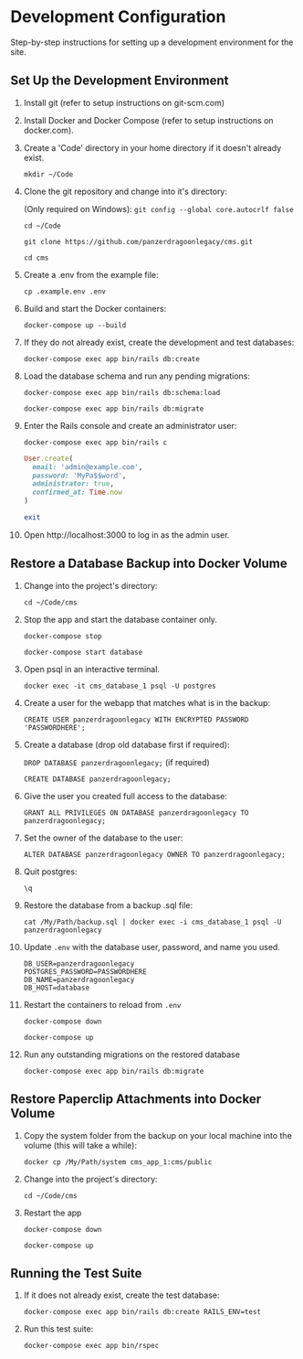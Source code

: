 # Development Configuration

Step-by-step instructions for setting up a development environment for the site.

## Set Up the Development Environment

1. Install git (refer to setup instructions on git-scm.com)

2. Install Docker and Docker Compose (refer to setup instructions on
   docker.com).

3. Create a 'Code' directory in your home directory if it doesn't already exist.

   `mkdir ~/Code`

4. Clone the git repository and change into it's directory:

   (Only required on Windows): `git config --global core.autocrlf false`

   `cd ~/Code`

   `git clone https://github.com/panzerdragoonlegacy/cms.git`

   `cd cms`

5. Create a .env from the example file:

   `cp .example.env .env`

6. Build and start the Docker containers:

   `docker-compose up --build`

7. If they do not already exist, create the development and test databases:

   `docker-compose exec app bin/rails db:create`

8. Load the database schema and run any pending migrations:

   `docker-compose exec app bin/rails db:schema:load`

   `docker-compose exec app bin/rails db:migrate`

9. Enter the Rails console and create an administrator user:

   `docker-compose exec app bin/rails c`

   ```ruby
   User.create(
     email: 'admin@example.com',
     password: 'MyPa$$word',
     administrator: true,
     confirmed_at: Time.now
   )

   exit
   ```

10. Open http://localhost:3000 to log in as the admin user.

## Restore a Database Backup into Docker Volume

1. Change into the project's directory:

   `cd ~/Code/cms`

2. Stop the app and start the database container only.

   `docker-compose stop`

   `docker-compose start database`

3. Open psql in an interactive terminal.

   `docker exec -it cms_database_1 psql -U postgres`

4. Create a user for the webapp that matches what is in the backup:

   `CREATE USER panzerdragoonlegacy WITH ENCRYPTED PASSWORD 'PASSWORDHERE';`

5. Create a database (drop old database first if required):

   `DROP DATABASE panzerdragoonlegacy;` (if required)

   `CREATE DATABASE panzerdragoonlegacy;`

6. Give the user you created full access to the database:

   `GRANT ALL PRIVILEGES ON DATABASE panzerdragoonlegacy TO panzerdragoonlegacy;`

7. Set the owner of the database to the user:

   `ALTER DATABASE panzerdragoonlegacy OWNER TO panzerdragoonlegacy;`

8. Quit postgres:

   `\q`

9. Restore the database from a backup .sql file:

   `cat /My/Path/backup.sql | docker exec -i cms_database_1 psql -U panzerdragoonlegacy`

10. Update `.env` with the database user, password, and name you used.

    ```
    DB_USER=panzerdragoonlegacy
    POSTGRES_PASSWORD=PASSWORDHERE
    DB_NAME=panzerdragoonlegacy
    DB_HOST=database
    ```

11. Restart the containers to reload from `.env`

    `docker-compose down`

    `docker-compose up`

12. Run any outstanding migrations on the restored database

    `docker-compose exec app bin/rails db:migrate`

## Restore Paperclip Attachments into Docker Volume

1. Copy the system folder from the backup on your local machine into the volume
   (this will take a while):

   `docker cp /My/Path/system cms_app_1:cms/public`

2. Change into the project's directory:

   `cd ~/Code/cms`

3. Restart the app

   `docker-compose down`

   `docker-compose up`

## Running the Test Suite

1. If it does not already exist, create the test database:

   `docker-compose exec app bin/rails db:create RAILS_ENV=test`

2. Run this test suite:

   `docker-compose exec app bin/rspec`
